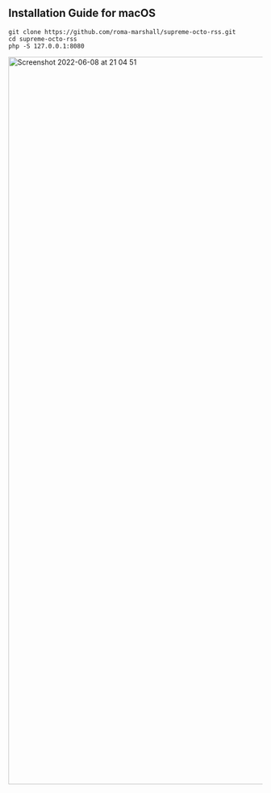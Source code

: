 ## Installation Guide for macOS
```
git clone https://github.com/roma-marshall/supreme-octo-rss.git
cd supreme-octo-rss
php -S 127.0.0.1:8080
```

<img width="1440" alt="Screenshot 2022-06-08 at 21 04 51" src="https://user-images.githubusercontent.com/79694559/172696454-9a3cd8e0-a6b4-4c81-9e7b-4826230aecb9.png">

